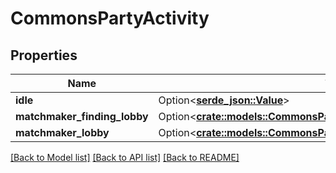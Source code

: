 # CommonsPartyActivity

## Properties

Name | Type | Description | Notes
------------ | ------------- | ------------- | -------------
**idle** | Option<[**serde_json::Value**](.md)> |  | [optional]
**matchmaker_finding_lobby** | Option<[**crate::models::CommonsPartyActivityMatchmakerFindingLobby**](CommonsPartyActivityMatchmakerFindingLobby.md)> |  | [optional]
**matchmaker_lobby** | Option<[**crate::models::CommonsPartyActivityMatchmakerLobby**](CommonsPartyActivityMatchmakerLobby.md)> |  | [optional]

[[Back to Model list]](../README.md#documentation-for-models) [[Back to API list]](../README.md#documentation-for-api-endpoints) [[Back to README]](../README.md)


